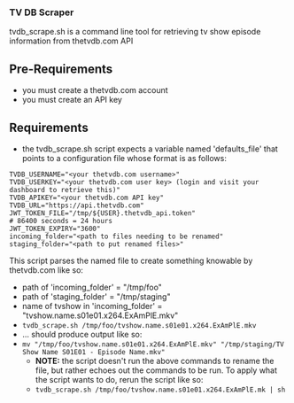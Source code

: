 ### TV DB Scraper
tvdb_scrape.sh is a command line tool for retrieving tv show episode information from thetvdb.com API

## Pre-Requirements
* you must create a thetvdb.com account
* you must create an API key

## Requirements
* the tvdb_scrape.sh script expects a variable named 'defaults_file' that points to a configuration file whose format is as follows:
```
TVDB_USERNAME="<your thetvdb.com username>"
TVDB_USERKEY="<your thetvdb.com user key> (login and visit your dashboard to retrieve this)"
TVDB_APIKEY="<your thetvdb.com API key"
TVDB_URL="https://api.thetvdb.com"
JWT_TOKEN_FILE="/tmp/${USER}.thetvdb_api.token"
# 86400 seconds = 24 hours
JWT_TOKEN_EXPIRY="3600"
incoming_folder="<path to files needing to be renamed"
staging_folder="<path to put renamed files>"
```

This script parses the named file to create something knowable by thetvdb.com like so:
* path of 'incoming_folder' = "/tmp/foo"
* path of 'staging_folder' = "/tmp/staging"
* name of tvshow in 'incoming_folder' = "tvshow.name.s01e01.x264.ExAmPlE.mkv"
* `tvdb_scrape.sh /tmp/foo/tvshow.name.s01e01.x264.ExAmPlE.mkv`
* ... should produce output like so:
* ```mv "/tmp/foo/tvshow.name.s01e01.x264.ExAmPlE.mkv" "/tmp/staging/TV Show Name S01E01 - Episode Name.mkv"```
  * **NOTE:** the script doesn't run the above commands to rename the file, but rather echoes out the commands to be run.  To apply what the script wants to do, rerun the script like so:
  * ```tvdb_scrape.sh /tmp/foo/tvshow.name.s01e01.x264.ExAmPlE.mk | sh``` 

